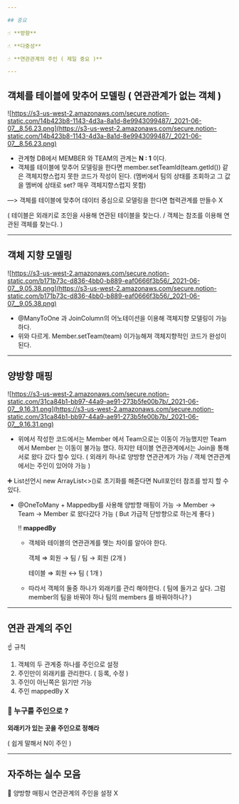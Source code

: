 ```yaml
---

## 중요

☝️ **방향**

☝️ **다중성**

☝️ **연관관계의 주인 ( 제일 중요 )**

---
```


## 객체를 테이블에 맞추어 모델링 ( 연관관계가 없는 객체 )

![https://s3-us-west-2.amazonaws.com/secure.notion-static.com/14b423b8-1143-4d3a-8a1d-8e9943099487/_2021-06-07__8.56.23.png](https://s3-us-west-2.amazonaws.com/secure.notion-static.com/14b423b8-1143-4d3a-8a1d-8e9943099487/_2021-06-07__8.56.23.png)

- 관계형 DB에서 MEMBER 와 TEAM의 관계는 **N : 1** 이다.
- 객체를 테이블에 맞추어 모델링을 한다면 member.setTeamId(team.getId()) 같은 객체지향스럽지 못한 코드가 작성이 된다. (멤버에서 팀의 상태를 조회하고 그 값을 멤버에 상태로 set? 매우 객체지향스럽지 못함)

—> 객체를 테이블에 맞추어 데이터 중심으로 모델링을 한다면 협력관계를 만들수 X

( 테이블은 외래키로 조인을 사용해 연관된 테이블을 찾는다. / 객체는 참조를 이용해 연관된 객체를 찾는다. )

---

## 객체 지향 모델링

![https://s3-us-west-2.amazonaws.com/secure.notion-static.com/b171b73c-d836-4bb0-b889-eaf0666f3b56/_2021-06-07__9.05.38.png](https://s3-us-west-2.amazonaws.com/secure.notion-static.com/b171b73c-d836-4bb0-b889-eaf0666f3b56/_2021-06-07__9.05.38.png)

- @ManyToOne 과 JoinColumn의 어노테이션을 이용해 객체지향 모델링이 가능하다.
- 위와 다르게. Member.setTeam(team) 이가능해져 객체지향적인 코드가 완성이 된다.

---

## 양방향 매핑

![https://s3-us-west-2.amazonaws.com/secure.notion-static.com/31ca84b1-bb97-44a9-ae91-273b5fe00b7b/_2021-06-07__9.16.31.png](https://s3-us-west-2.amazonaws.com/secure.notion-static.com/31ca84b1-bb97-44a9-ae91-273b5fe00b7b/_2021-06-07__9.16.31.png)

- 위에서 작성한 코드에서는 Member 에서 Team으로는 이동이 가능했지만 Team에서 Member 는 이동이 불가능 했다. 하지만 테이블 연관관계에서는 Join을 통해 서로 왔다 갔다 할수 있다. ( 외래키 하나로 양방향 연관관계가 가능 / 객체 연관관계에서는 주인이 있어야 가능 )

➕ List<Member>선언시 new ArrayList<>()로 초기화를 해준다면 Null포인터 참조를 방지 할 수 있다.

- @OneToMany + Mappedby를 사용해 양방향 매핑이 가능 → Member → Team → Member 로 왔다갔다 가능 ( But 가급적 단방향으로 하는게 좋다 )

    ‼️ **mappedBy**

    - 객체와 테이블의 연관관계를 맺는 차이를 알아야 한다.

        객체 ⇒ 회원 → 팀 / 팀 → 회원 (2개 )

        테이블 ⇒ 회원 ↔ 팀 ( 1개 )

    - 따라서 객체의 둘중 하나가 외래키를 관리 해야한다. ( 팀에 들가고 싶다. 그럼 member의 팀을 바꿔야 하나 팀의 members 를 바꿔야하나? )

---

## 연관 관계의 주인

☝️ 규칙

1. 객체의 두 관계중 하나를 주인으로 설정
2. 주인만이 외래키를 관리한다. ( 등록, 수정 )
3. 주인이 아닌쪽은 읽기만 가능
4. 주인 mappedBy X

### 🤔 누구를 주인으로 ?

**외래키가 있는 곳을 주인으로 정해라**

( 쉽게 말해서 N이 주인 )

---

## 자주하는 실수 모음

💁 양방향 매핑시 연관관계의 주인을 설정 X